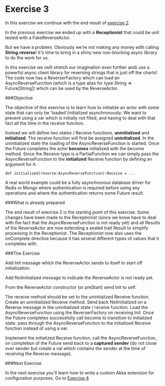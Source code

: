 Exercise 3
==========

In this exercise we continue with the end result of [exercise 2](http://github/RayRoestenburg/scala-io-exercise-2).

In the previous exercise we ended up with a **Receptionist** that could be unit tested with a FakeReverseActor.

But we have a problem. Obviously we're not making any money with calling **String.reverse**! It's time to bring in a shiny new non-blocking async library to do the work for us.

In this exercise we (will stretch our imagination even further and) use a powerful async client library for reversing strings that is just off the charts! The code now has a ReverserFactory which can load an AsyncReverseFunction (which is a type alias for type String => Future[String]) which can be used by the ReverseActor.

###Objective

The objective of this exercise is to learn how to initialize an actor with some state that can only be 'loaded'/initialized asynchronously. We want to prevent using a var which is initially not filled, and having to deal with that fact all the time in the receive function.

Instead we will define two states / Receive functions, **uninitialized** and **initialized**. The receive function will first be assigned **uninitialized**. In the uninitialized state the loading of the AsyncReverseFunction is started. Once the Future completes the actor **becomes** initialized with the become method. Since the Receive type is a PartialFunction we can simply pass the AsyncReverseFunction to the **initialized** Receive function by defining an argument for it:

    def initialized(reverse:AsyncReverseFunction):Receive = ...

A real world example could be a fully asynchronous database driver for Redis or Mongo where authentication is required before using any operations and where the authentication returns some Future result.


###What is already prepared

The end result of exercise 2 is the starting point of this exercise.
Some changes have been made to the Receptionist (since we know have to deal with the fact that the AsyncReverseFunction is not ready yet) and all Results of the ReverseActor are now extending a sealed trait Result to simplify processing in the Receptionist. The Receptionist now also uses the onComplete directive because it has several different types of values that it completes with.

###The Exercise

Add Init message which the ReverseActor sends to itself to start off initialization.

Add NotInitialized message to indicate the ReverseActor is not ready yet.

From the ReverseActor constructor (or preStart) send Init to self.

The receive method should be set to the uninitialized Receive function.
Create an uninitialized Receive method.
Send back NotInitialized on a Reverse message in the uninitialized state / receive function.
Load the AsyncReverseFunction using the ReverserFactory on receiving Init. Once the Future completes successfully call become to transition to initialized state. pass through the AsyncReverseFunction to the initialized Receive function instead of using a var.

Implement the initialized Receive function, call the AsyncReverseFunction, on completion of the Future send back to a **captured sender** (do not close over sender but create a val which contains the sender at the time of receiving the Reverse message).

###Next Exercise

In the next exercise you'll learn how to write a custom Akka extension for configuration purposes.
Go to [Exercise 4](https://github.com/RayRoestenburg/scala-io-exercise-4)



